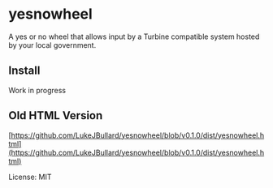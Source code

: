# yesnowheel
A yes or no wheel that allows input by a Turbine compatible system hosted by your local government.

## Install
Work in progress

## Old HTML Version
[https://github.com/LukeJBullard/yesnowheel/blob/v0.1.0/dist/yesnowheel.html](https://github.com/LukeJBullard/yesnowheel/blob/v0.1.0/dist/yesnowheel.html)

License: MIT
